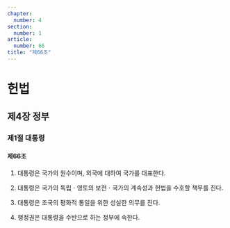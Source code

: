 ```yaml
---
chapter:
  number: 4
section:
  number: 1
article:
  number: 66
title: "제66조"
---
```

# 헌법

## 제4장 정부

### 제1절 대통령

#### 제66조

1. 대통령은 국가의 원수이며, 외국에 대하여 국가를 대표한다.

2. 대통령은 국가의 독립ㆍ영토의 보전ㆍ국가의 계속성과 헌법을 수호할 책무를 진다.

3. 대통령은 조국의 평화적 통일을 위한 성실한 의무를 진다.

4. 행정권은 대통령을 수반으로 하는 정부에 속한다.
